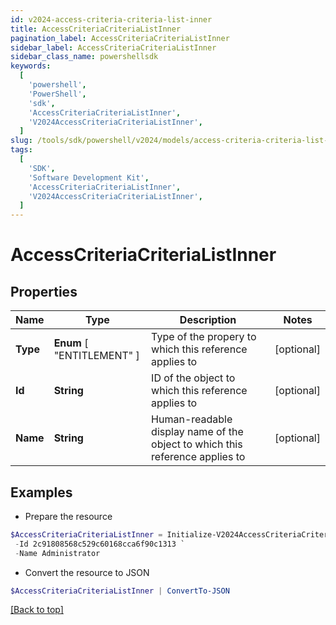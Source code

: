 ```yaml
---
id: v2024-access-criteria-criteria-list-inner
title: AccessCriteriaCriteriaListInner
pagination_label: AccessCriteriaCriteriaListInner
sidebar_label: AccessCriteriaCriteriaListInner
sidebar_class_name: powershellsdk
keywords:
  [
    'powershell',
    'PowerShell',
    'sdk',
    'AccessCriteriaCriteriaListInner',
    'V2024AccessCriteriaCriteriaListInner',
  ]
slug: /tools/sdk/powershell/v2024/models/access-criteria-criteria-list-inner
tags:
  [
    'SDK',
    'Software Development Kit',
    'AccessCriteriaCriteriaListInner',
    'V2024AccessCriteriaCriteriaListInner',
  ]
---
```


# AccessCriteriaCriteriaListInner

## Properties

| Name | Type | Description | Notes |
| --- | --- | --- | --- |
| **Type** | **Enum** [ "ENTITLEMENT" ] | Type of the propery to which this reference applies to | [optional] |
| **Id** | **String** | ID of the object to which this reference applies to | [optional] |
| **Name** | **String** | Human-readable display name of the object to which this reference applies to | [optional] |

## Examples

- Prepare the resource

```powershell
$AccessCriteriaCriteriaListInner = Initialize-V2024AccessCriteriaCriteriaListInner  -Type ENTITLEMENT `
 -Id 2c91808568c529c60168cca6f90c1313 `
 -Name Administrator
```

- Convert the resource to JSON

```powershell
$AccessCriteriaCriteriaListInner | ConvertTo-JSON
```

[[Back to top]](#)
